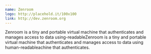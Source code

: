```yaml
---
name: Zenroom
logo: http://placehold.it/100x100
link: http://dev.zenroom.org
---
```


Zenroom is a tiny and portable virtual machine that authenticates and manages access to data using-readableZenroom is a tiny and portable virtual machine that authenticates and manages access to data using human-readableachine that authenticates.